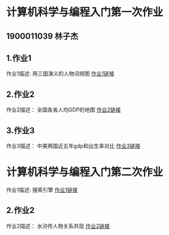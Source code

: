 # 计算机科学与编程入门第一次作业
## 1900011039 林子杰
## 1.作业1
作业1描述:
用三国演义的人物词频图
[作业1链接](https://github.com/pku-lzj/pku-lzj.github.io/wordcloud_opts.html)
## 2.作业2
作业2描述：
全国各省人均GDP的地图
[作业2链接](https://github.com/pku-lzj/pku-lzj.github.io/全国人均GDP地图_geo.html)
## 3.作业3
作业3描述：
中美两国近五年gdp和出生率对比
[作业3链接](https://github.com/pku-lzj/pku-lzj.github.io/timeline_bar.html)
# 计算机科学与编程入门第二次作业
作业1描述:
搜索引擎
[作业1链接](https://github.com/pku-lzj/pku-lzj.github.io/search.html)
## 2.作业2
作业2描述：
水浒传人物关系共现
[作业2链接](https://github.com/pku-lzj/pku-lzj.github.io/关系图-水浒人物.html)

